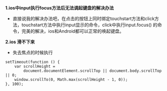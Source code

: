 
**1.ios中input执行focus方法后无法调起键盘的解决办法**
- 直接说我的解决办法吧，在点击的按钮上同时绑定touchstart方法和click方法，touchstart方法中执行input显示的命令，click中执行input.focus() 的命令，完美的解决，ios和Android都可以正常的唤起键盘。


**2.ios 滑不下来**
- 失去焦点的时候执行

```
setTimeout(function () {
    var scrollHeight =
        document.documentElement.scrollTop || document.body.scrollTop || 0;
    window.scrollTo(0, Math.max(scrollHeight - 1, 0));
}, 100);
```